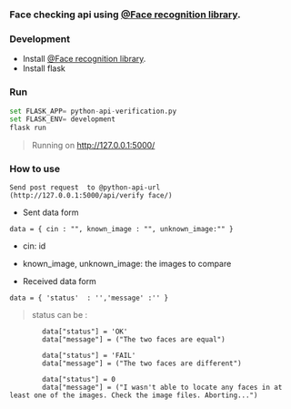 ### Face checking api using [@Face recognition library](https://github.com/ageitgey/face_recognition).

### Development  
- Install [@Face recognition library](https://github.com/ageitgey/face_recognition).
- Install flask

### Run  
```python
set FLASK_APP= python-api-verification.py
set FLASK_ENV= development
flask run
```

> Running on http://127.0.0.1:5000/

### How to use
``Send post request  to @python-api-url (http://127.0.0.1:5000/api/verify face/) ``

- Sent data form 

``data = { cin : "", known_image : "", unknown_image:"" } ``

- cin:  id
- known_image, unknown_image: the images to compare

- Received data form 

``
data = { 'status'  : '','message' :'' }
``

>status can be : 

```
        data["status"] = 'OK'
        data["message"] = ("The two faces are equal")
		
        data["status"] = 'FAIL'
        data["message"] = ("The two faces are different")

        data["status"] = 0
        data["message"] = ("I wasn't able to locate any faces in at least one of the images. Check the image files. Aborting...")
```

